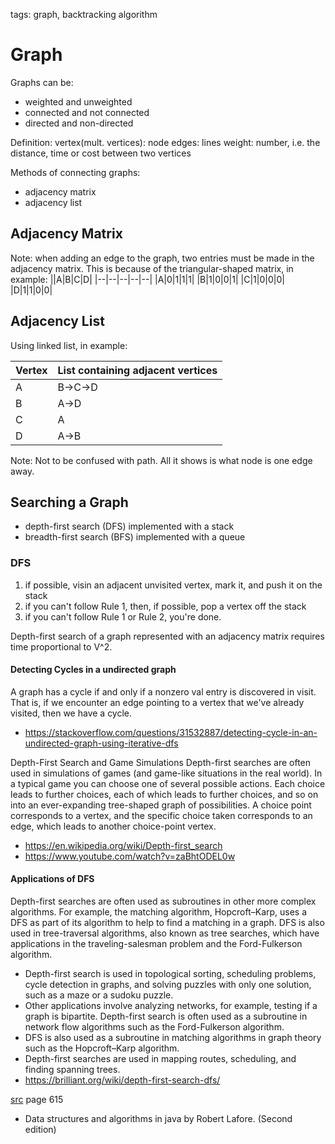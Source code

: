 tags: graph, backtracking algorithm
# Graph
Graphs can be:
* weighted and unweighted
* connected and not connected
* directed and non-directed

Definition:
vertex(mult. vertices): node
edges: lines
weight: number, i.e. the distance, time or cost between two vertices

Methods of connecting graphs:
* adjacency matrix
* adjacency list

## Adjacency Matrix
Note: when adding an edge to the graph, two entries must be made in the adjacency matrix. This is because of the triangular-shaped matrix, in example:
||A|B|C|D|
|--|--|--|--|--|
|A|0|1|1|1|
|B|1|0|0|1|
|C|1|0|0|0|
|D|1|1|0|0|

## Adjacency List
Using linked list, in example:

|Vertex|List containing adjacent vertices|
|--|--|
|A|B->C->D|
|B|A->D|
|C|A|
|D|A->B|

Note: Not to be confused with path. All it shows is what node is one edge away.

## Searching a Graph
* depth-first search (DFS) implemented with a stack
* breadth-first search (BFS) implemented with a queue

### DFS
1. if possible, visin an adjacent unvisited vertex, mark it, and push it on the stack
2. if you can't follow Rule 1, then, if possible, pop a vertex off the stack
3. if you can't follow Rule 1 or Rule 2, you're done.

Depth-first search of a graph represented with an adjacency matrix requires time proportional to V^2.

#### Detecting Cycles in a undirected graph
A graph has a cycle if and only if a nonzero val entry is discovered in visit. That is, if we encounter an edge pointing to a vertex that we've already visited, then we have a cycle.
* https://stackoverflow.com/questions/31532887/detecting-cycle-in-an-undirected-graph-using-iterative-dfs

Depth-First Search and Game Simulations
Depth-first searches are often used in simulations of games (and game-like situations in the real world). In a typical game you can choose one of several possible actions. Each choice leads to further choices, each of which leads to further choices, and so on into an ever-expanding tree-shaped graph of possibilities. A choice point corresponds to a vertex, and the specific choice taken corresponds to an edge, which leads to another choice-point vertex.

* https://en.wikipedia.org/wiki/Depth-first_search
* https://www.youtube.com/watch?v=zaBhtODEL0w
#### Applications of DFS
Depth-first searches are often used as subroutines in other more complex algorithms. For example, the matching algorithm, Hopcroft–Karp, uses a DFS as part of its algorithm to help to find a matching in a graph. DFS is also used in tree-traversal algorithms, also known as tree searches, which have applications in the traveling-salesman problem and the Ford-Fulkerson algorithm.
* Depth-first search is used in topological sorting, scheduling problems, cycle detection in graphs, and solving puzzles with only one solution, such as a maze or a sudoku puzzle.
* Other applications involve analyzing networks, for example, testing if a graph is bipartite. Depth-first search is often used as a subroutine in network flow algorithms such as the Ford-Fulkerson algorithm.
* DFS is also used as a subroutine in matching algorithms in graph theory such as the Hopcroft–Karp algorithm.
* Depth-first searches are used in mapping routes, scheduling, and finding spanning trees.
* https://brilliant.org/wiki/depth-first-search-dfs/


[src](#b_dstr_alg_java_r_lafore) page 615
* <a name="b_dstr_alg_java_r_lafore"></a> Data structures and algorithms in java by Robert Lafore. (Second edition)
